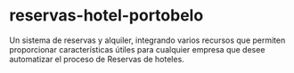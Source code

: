 # reservas-hotel-portobelo
Un sistema de reservas y alquiler,  integrando varios recursos que permiten proporcionar características útiles para cualquier empresa que desee automatizar el proceso de Reservas de hoteles.
